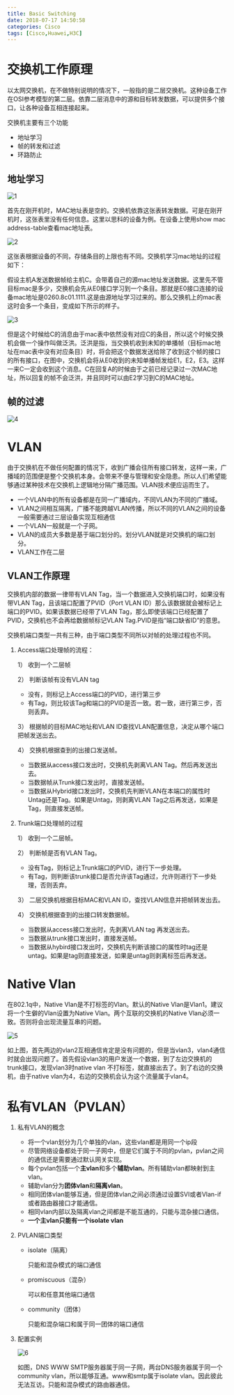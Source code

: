 ```yaml
---
title: Basic Switching
date: 2018-07-17 14:50:58
categories: Cisco
tags: [Cisco,Huawei,H3C]
---
```


# 交换机工作原理

以太网交换机，在不做特别说明的情况下，一般指的是二层交换机。这种设备工作在OSI参考模型的第二层。依靠二层消息中的源和目标转发数据，可以提供多个接口，让各种设备互相连接起来。

<!---more---->

交换机主要有三个功能

- 地址学习
- 帧的转发和过滤
- 环路防止



## 地址学习

![1](Basic-Switching\1.png)

首先在刚开机时，MAC地址表是空的。交换机依靠这张表转发数据。可是在刚开机时，这张表里没有任何信息。这里以思科的设备为例。在设备上使用show mac address-table查看mac地址表。

![2](Basic-Switching\2.png)



这张表根据设备的不同，存储条目的上限也有不同。交换机学习mac地址的过程如下：

假设主机A发送数据帧给主机C。会带着自己的源mac地址发送数据。这里先不管目标mac是多少，交换机会先从E0接口学习到一个条目。那就是E0接口连接的设备mac地址是0260.8c01.1111.这是由源地址学习过来的。那么交换机上的mac表这时会多一个条目，变成如下所示的样子。

![3](basic-switching\3.png)

但是这个时候给C的消息由于mac表中依然没有对应C的条目，所以这个时候交换机会做一个操作叫做泛洪。泛洪是指，当交换机收到未知的单播帧（目标mac地址在mac表中没有对应条目）时，将会把这个数据发送给除了收到这个帧的接口的所有接口，在图中，交换机会将从E0收到的未知单播帧发给E1，E2，E3。这样一来C一定会收到这个消息。C在回复A的时候由于之前已经记录过一次MAC地址，所以回复的帧不会泛洪，并且同时可以由E2学习到C的MAC地址。

## 帧的过滤



![4](Basic-switching\4.png)

# VLAN

由于交换机在不做任何配置的情况下，收到广播会往所有接口转发，这样一来，广播域的范围便是整个交换机本身。会带来不便与管理和安全隐患。所以人们希望能够通过某种技术在交换机上逻辑地分隔广播范围。VLAN技术便应运而生了。

- 一个VLAN中的所有设备都是在同一广播域内，不同VLAN为不同的广播域。
- VLAN之间相互隔离，广播不能跨越VLAN传播，所以不同的VLAN之间的设备一般需要通过三层设备实现互相通信
- 一个VLAN一般就是一个子网。
- VLAN的成员大多数是基于端口划分的。划分VLAN就是对交换机的端口划分。
- VLAN工作在二层



## VLAN工作原理

交换机内部的数据一律带有VLAN Tag，当一个数据进入交换机端口时，如果没有带VLAN Tag，且该端口配置了PVID（Port VLAN ID）那么该数据就会被标记上端口的PVID。如果该数据已经带了VLAN Tag，那么即使该端口已经配置了PVID，交换机也不会再给数据帧标记VLAN Tag.PVID是指“端口缺省ID”的意思。



交换机端口类型一共有三种，由于端口类型不同所以对帧的处理过程也不同。

1. Access端口处理帧的流程：

   1） 收到一个二层帧

   2） 判断该帧有没有VLAN tag

   - 没有，则标记上Access端口的PVID，进行第三步
   - 有Tag，则比较该Tag和端口的PVID是否一致。若一致，进行第三步，否则丢弃。

   3） 根据帧的目标MAC地址和VLAN ID查找VLAN配置信息，决定从哪个端口把帧发送出去。

   4） 交换机根据查到的出接口发送帧。

   - 当数据从access接口发出时，交换机先剥离VLAN Tag。然后再发送出去。
   - 当数据帧从Trunk接口发出时，直接发送帧。
   - 当数据从Hybrid接口发出时，交换机先判断VLAN在本端口的属性时Untag还是Tag。如果是Untag，则剥离VLAN Tag之后再发送，如果是Tag，则直接发送帧。

2. Trunk端口处理帧的过程

   1） 收到一个二层帧。

   2） 判断帧是否有VLAN Tag。

   - 没有Tag，则标记上Trunk端口的PVID，进行下一步处理。
   - 有Tag，则判断该trunk接口是否允许该Tag通过，允许则进行下一步处理，否则丢弃。

   3） 二层交换机根据目标MAC和VLAN ID，查找VLAN信息并把帧转发出去。

   4） 交换机根据查到的出接口转发数据帧。

   - 当数据从access接口发出时，先剥离VLAN tag 再发送出去。
   - 当数据从trunk接口发出时，直接发送帧。
   - 当数据从hybird接口发出时，交换机先判断该接口的属性时tag还是untag。如果是tag则直接发送，如果是untag则剥离标签后再发送。

# Native Vlan

在802.1q中，Native Vlan是不打标签的Vlan。默认的Native Vlan是Vlan1。建议将一个生僻的Vlan设置为Native Vlan。两个互联的交换机的Native Vlan必须一致。否则将会出现流量互串的问题。

![5](Basic-Switching\5.png)

如上图，首先两边的vlan2互相通信肯定是没有问题的，但是当vlan3，vlan4通信时就会出现问题了。首先假设vlan3的用户发送一个数据，到了左边交换机的trunk接口，发现vlan3时native vlan 不打标签，就直接出去了。到了右边的交换机，由于native vlan为4，右边的交换机会认为这个流量属于vlan4。



# 私有VLAN（PVLAN）

1. 私有VLAN的概念

   - 将一个vlan划分为几个单独的vlan，这些vlan都是用同一个ip段
   - 尽管网络设备都处于同一子网中，但是它们属于不同的pvlan，pvlan之间的通信还是需要通过默认网关实现。
   - 每个pvlan包括一个**主vlan**和多个**辅助vlan**。所有辅助vlan都映射到主vlan。
   - 辅助vlan分为**团体vlan**和**隔离vlan**。
   - 相同团体vlan能够互通，但是团体vlan之间必须通过设置SVI或者Vlan-if或者路由器接口才能通信。
   - 相同vlan内部以及隔离vlan之间都是不能互通的，只能与混杂接口通信。
   - **一个主vlan只能有一个isolate vlan**

2. PVLAN端口类型

   - isolate（隔离）

     只能和混杂模式的端口通信

   - promiscuous（混杂）

     可以和任意其他端口通信

   - community（团体）

     只能和混杂端口和属于同一团体的端口通信

3. 配置实例

   ![6](Basic-switching\6.png)

   如图，DNS WWW SMTP服务器属于同一子网，两台DNS服务器属于同一个community vlan，所以能够互通。www和smtp属于isolate vlan。因此彼此无法互访。只能和混杂模式的路由器通信。

